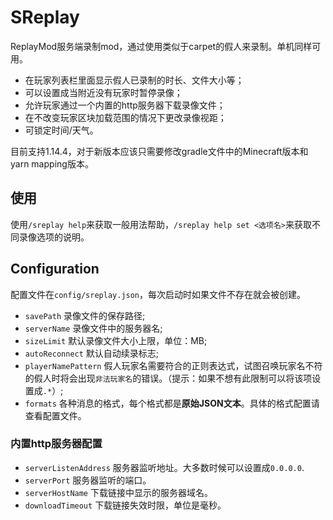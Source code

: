 # SReplay
ReplayMod服务端录制mod，通过使用类似于carpet的假人来录制。单机同样可用。

* 在玩家列表栏里面显示假人已录制的时长、文件大小等；
* 可以设置成当附近没有玩家时暂停录像；
* 允许玩家通过一个内置的http服务器下载录像文件；
* 在不改变玩家区块加载范围的情况下更改录像视距；
* 可锁定时间/天气。

目前支持1.14.4，对于新版本应该只需要修改gradle文件中的Minecraft版本和yarn mapping版本。

## 使用
使用`/sreplay help`来获取一般用法帮助，`/sreplay help set <选项名>`来获取不同录像选项的说明。

## Configuration
配置文件在`config/sreplay.json`，每次启动时如果文件不存在就会被创建。

* `savePath` 录像文件的保存路径;
* `serverName` 录像文件中的服务器名;
* `sizeLimit` 默认录像文件大小上限，单位：MB;
* `autoReconnect` 默认自动续录标志;
* `playerNamePattern` 假人玩家名需要符合的正则表达式，试图召唤玩家名不符的假人时将会出现`非法玩家名`的错误。（提示：如果不想有此限制可以将该项设置成`.*`）;
* `formats` 各种消息的格式，每个格式都是**原始JSON文本**。具体的格式配置请查看配置文件。
### 内置http服务器配置
* `serverListenAddress` 服务器监听地址。大多数时候可以设置成`0.0.0.0`.
* `serverPort` 服务器监听的端口。
* `serverHostName` 下载链接中显示的服务器域名。
* `downloadTimeout` 下载链接失效时限，单位是毫秒。